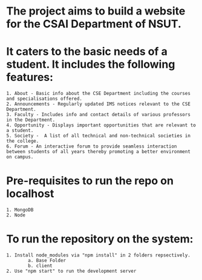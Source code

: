  # The project aims to build a website for the CSAI Department of NSUT. 

 # It caters to the basic needs of a student. It includes the following features:
    1. About - Basic info about the CSE Department including the courses and specialisations offered.
    2. Announcements - Regularly updated IMS notices relevant to the CSE Department.
    3. Faculty - Includes info and contact details of various professors in the Department.
    4. Opportunity - Displays important opportunities that are relevant to a student.
    5. Society -  A list of all technical and non-technical societies in the college.
    6. Forum - An interactive forum to provide seamless interaction between students of all years thereby promoting a better environment on campus.

 # Pre-requisites to run the repo on localhost
    1. MongoDB
    2. Node

 # To run the repository on the system:
    1. Install node_modules via "npm install" in 2 folders repsectively.
            a. Base Folder
            b. client
    2. Use "npm start" to run the development server  




